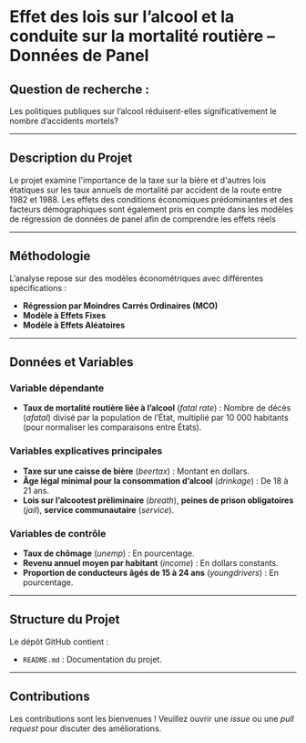 # Effet des lois sur l’alcool et la conduite sur la mortalité routière – Données de Panel  

## Question de recherche :  
Les politiques publiques sur l’alcool réduisent-elles significativement le nombre d’accidents mortels?  

---

## Description du Projet

Le projet examine l'importance de la taxe sur la bière et d'autres lois étatiques sur les taux annuels de mortalité par accident de la route entre 1982 et 1988. Les effets des conditions économiques prédominantes et des facteurs démographiques sont également pris en compte dans les modèles de régression de données de panel afin de comprendre les effets réels

---

## Méthodologie  
L’analyse repose sur des modèles économétriques avec différentes spécifications :  
- **Régression par Moindres Carrés Ordinaires (MCO)**  
- **Modèle à Effets Fixes**  
- **Modèle à Effets Aléatoires**  


---

## Données et Variables  

### Variable dépendante  
- **Taux de mortalité routière liée à l’alcool** (*fatal rate*) : Nombre de décès (*afatal*) divisé par la population de l’État, multiplié par 10 000 habitants (pour normaliser les comparaisons entre États).  

### Variables explicatives principales  
- **Taxe sur une caisse de bière** (*beertax*) : Montant en dollars.  
- **Âge légal minimal pour la consommation d’alcool** (*drinkage*) : De 18 à 21 ans.  
- **Lois sur l’alcootest préliminaire** (*breath*), **peines de prison obligatoires** (*jail*), **service communautaire** (*service*).  

### Variables de contrôle  
- **Taux de chômage** (*unemp*) : En pourcentage.  
- **Revenu annuel moyen par habitant** (*income*) : En dollars constants.  
- **Proportion de conducteurs âgés de 15 à 24 ans** (*youngdrivers*) : En pourcentage.  
---

## Structure du Projet  
Le dépôt GitHub contient :  
- `README.md` : Documentation du projet.  

---

## Contributions  
Les contributions sont les bienvenues ! Veuillez ouvrir une *issue* ou une *pull request* pour discuter des améliorations. 
